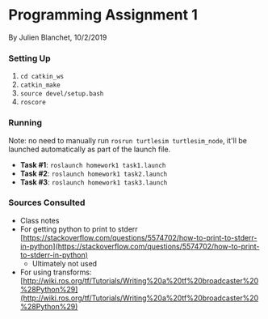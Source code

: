 
# Programming Assignment 1
By Julien Blanchet, 10/2/2019

### Setting Up
1. `cd catkin_ws`
1. `catkin_make`
1. `source devel/setup.bash`
1. `roscore`

### Running
Note: no need to manually run `rosrun turtlesim turtlesim_node`, it'll be launched automatically as part of the launch file.
* **Task #1**: `roslaunch homework1 task1.launch`
* **Task #2**: `roslaunch homework1 task2.launch`
* **Task #3**: `roslaunch homework1 task3.launch`


### Sources Consulted
* Class notes
* For getting python to print to stderr [https://stackoverflow.com/questions/5574702/how-to-print-to-stderr-in-python](https://stackoverflow.com/questions/5574702/how-to-print-to-stderr-in-python)
    * Ultimately not used
* For using transforms: [http://wiki.ros.org/tf/Tutorials/Writing%20a%20tf%20broadcaster%20%28Python%29](http://wiki.ros.org/tf/Tutorials/Writing%20a%20tf%20broadcaster%20%28Python%29)